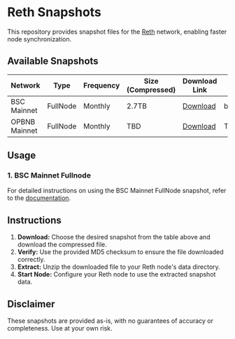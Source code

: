 # Reth Snapshots

This repository provides snapshot files for the [Reth](https://github.com/bnb-chain/reth) network, enabling faster node synchronization.

## Available Snapshots

| Network           | Type           | Frequency | Size (Compressed) | Download Link                               | MD5  |
|-------------------|----------------|-----------|-------------------|-------------------|-----------------------------------|
| BSC Mainnet       | FullNode       | Monthly   | 2.7TB             | [Download](https://pub-c0627345c16f47ab858c9469133073a8.r2.dev/reth-20240819.tar.lz4)    | bbb325df85ed4cb9ee4c65c4102fc12d               |
| OPBNB Mainnet     | FullNode       | Monthly   | TBD               | [Download](https://...)  | TBD               |

## Usage

### 1. BSC Mainnet Fullnode

For detailed instructions on using the BSC Mainnet FullNode snapshot, refer to the [documentation](./guild/bsc-reth-fullnode-snapshot.md).

## Instructions

1. **Download:** Choose the desired snapshot from the table above and download the compressed file.
2. **Verify:** Use the provided MD5 checksum to ensure the file downloaded correctly.
3. **Extract:** Unzip the downloaded file to your Reth node's data directory.
4. **Start Node:** Configure your Reth node to use the extracted snapshot data.

## Disclaimer

These snapshots are provided as-is, with no guarantees of accuracy or completeness. Use at your own risk.